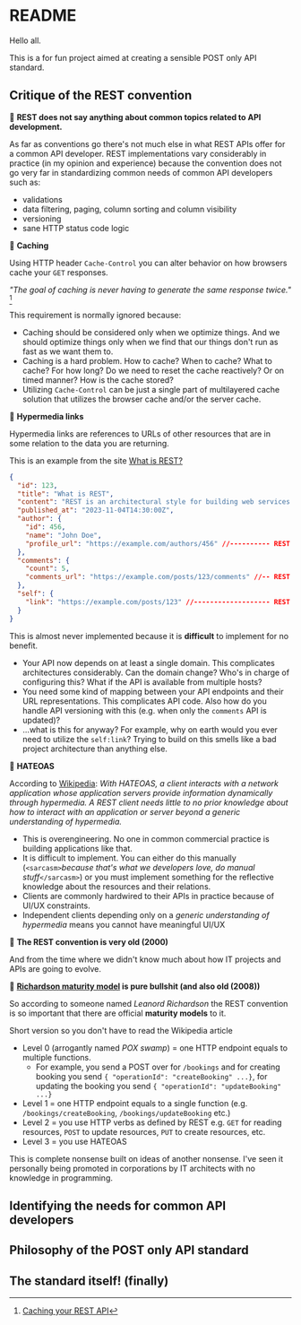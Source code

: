 # README

Hello all.

This is a for fun project aimed at creating a sensible POST only API standard.

## Critique of the REST convention

🤨 **REST does not say anything about common topics related to API development.**

As far as conventions go there's not much else in what REST APIs offer for a common API developer. REST implementations vary considerably in practice (in my opinion and experience) because the convention does not go very far in standardizing common needs of common API developers such as:

- validations
- data filtering, paging, column sorting and column visibility
- versioning
- sane HTTP status code logic

🤨 **Caching**

Using HTTP header `Cache-Control` you can alter behavior on how browsers cache your `GET` responses.

*"The goal of caching is never having to generate the same response twice."* [^1]

This requirement is normally ignored because:
- Caching should be considered only when we optimize things. And we should optimize things only when we find that our things don't run as fast as we want them to.
- Caching is a hard problem. How to cache? When to cache? What to cache? For how long? Do we need to reset the cache reactively? Or on timed manner? How is the cache stored?
- Utilizing `Cache-Control` can be just a single part of multilayered cache solution that utilizes the browser cache and/or the server cache.

🤨 **Hypermedia links**

Hypermedia links are references to URLs of other resources that are in some relation to the data you are returning.

This is an example from the site [What is REST?](https://restfulapi.net/)

```json
{
  "id": 123,
  "title": "What is REST",
  "content": "REST is an architectural style for building web services...",
  "published_at": "2023-11-04T14:30:00Z",
  "author": {
    "id": 456,
    "name": "John Doe",
    "profile_url": "https://example.com/authors/456" //---------- REST link
  },
  "comments": {
    "count": 5,
    "comments_url": "https://example.com/posts/123/comments" //-- REST link
  },
  "self": {
    "link": "https://example.com/posts/123" //------------------- REST link
  }
}
```

This is almost never implemented because it is **difficult** to implement for no benefit.
- Your API now depends on at least a single domain. This complicates architectures considerably. Can the domain change? Who's in charge of configuring this? What if the API is available from multiple hosts?
- You need some kind of mapping between your API endpoints and their URL representations. This complicates API code. Also how do you handle API versioning with this (e.g. when only the `comments` API is updated)?
- ...what is this for anyway? For example, why on earth would you ever need to utilize the `self:link`? Trying to build on this smells like a bad project architecture than anything else.

🤨 **HATEOAS**

According to [Wikipedia](https://en.wikipedia.org/wiki/HATEOAS): *With HATEOAS, a client interacts with a network application whose application servers provide information dynamically through hypermedia. A REST client needs little to no prior knowledge about how to interact with an application or server beyond a generic understanding of hypermedia.*

- This is overengineering. No one in common commercial practice is building applications like that.
- It is difficult to implement. You can either do this manually (`<sarcasm>`*because that's what we developers love, do manual stuff*`</sarcasm>`) or you must implement something for the reflective knowledge about the resources and their relations.
- Clients are commonly hardwired to their APIs in practice because of UI/UX constraints.
- Independent clients depending only on a *generic understanding of hypermedia* means you cannot have meaningful UI/UX

🤨 **The REST convention is very old (2000)**

And from the time where we didn't know much about how IT projects and APIs are going to evolve.

🤨 **[Richardson maturity model](https://en.wikipedia.org/wiki/Richardson_Maturity_Model) is pure bullshit (and also old (2008))**

So according to someone named *Leanord Richardson* the REST convention is so important that there are official **maturity models** to it.

Short version so you don't have to read the Wikipedia article

- Level 0 (arrogantly named *POX swamp*) = one HTTP endpoint equals to multiple functions.
  - For example, you send a POST over for `/bookings` and for creating booking you send `{ "operationId": "createBooking" ...}`, for updating the booking you send `{ "operationId": "updateBooking" ...}`
- Level 1 = one HTTP endpoint equals to a single function (e.g. `/bookings/createBooking`, `/bookings/updateBooking` etc.)
- Level 2 = you use HTTP verbs as defined by REST e.g. `GET` for reading resources, `POST` to update resources, `PUT` to create resources, etc.
- Level 3 = you use HATEOAS

This is complete nonsense built on ideas of another nonsense. I've seen it personally being promoted in corporations by IT architects with no knowledge in programming.

## Identifying the needs for common API developers

## Philosophy of the POST only API standard

## The standard itself! (finally)


[^1]: [Caching your REST API](https://restcookbook.com/Basics/caching/)

